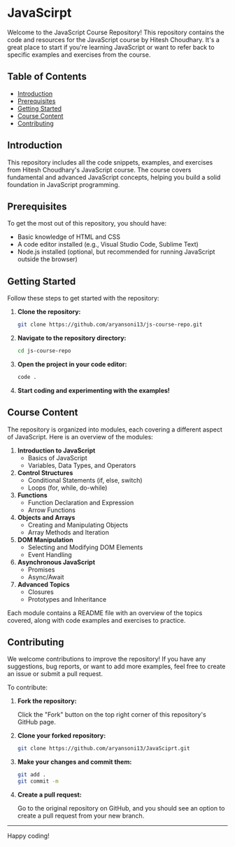 # JavaScirpt

Welcome to the JavaScript Course Repository! This repository contains the code and resources for the JavaScript course by Hitesh Choudhary. It's a great place to start if you're learning JavaScript or want to refer back to specific examples and exercises from the course.

## Table of Contents

- [Introduction](#introduction)
- [Prerequisites](#prerequisites)
- [Getting Started](#getting-started)
- [Course Content](#course-content)
- [Contributing](#contributing)

## Introduction

This repository includes all the code snippets, examples, and exercises from Hitesh Choudhary's JavaScript course. The course covers fundamental and advanced JavaScript concepts, helping you build a solid foundation in JavaScript programming.

## Prerequisites

To get the most out of this repository, you should have:

- Basic knowledge of HTML and CSS
- A code editor installed (e.g., Visual Studio Code, Sublime Text)
- Node.js installed (optional, but recommended for running JavaScript outside the browser)

## Getting Started

Follow these steps to get started with the repository:

1. **Clone the repository:**

    ```sh
    git clone https://github.com/aryansoni13/js-course-repo.git
    ```

2. **Navigate to the repository directory:**

    ```sh
    cd js-course-repo
    ```

3. **Open the project in your code editor:**

    ```sh
    code .
    ```

4. **Start coding and experimenting with the examples!**

## Course Content

The repository is organized into modules, each covering a different aspect of JavaScript. Here is an overview of the modules:

1. **Introduction to JavaScript**
    - Basics of JavaScript
    - Variables, Data Types, and Operators
2. **Control Structures**
    - Conditional Statements (if, else, switch)
    - Loops (for, while, do-while)
3. **Functions**
    - Function Declaration and Expression
    - Arrow Functions
4. **Objects and Arrays**
    - Creating and Manipulating Objects
    - Array Methods and Iteration
5. **DOM Manipulation**
    - Selecting and Modifying DOM Elements
    - Event Handling
6. **Asynchronous JavaScript**
    - Promises
    - Async/Await
7. **Advanced Topics**
    - Closures
    - Prototypes and Inheritance

Each module contains a README file with an overview of the topics covered, along with code examples and exercises to practice.

## Contributing

We welcome contributions to improve the repository! If you have any suggestions, bug reports, or want to add more examples, feel free to create an issue or submit a pull request. 

To contribute:

1. **Fork the repository:**

    Click the "Fork" button on the top right corner of this repository's GitHub page.

2. **Clone your forked repository:**

    ```sh
    git clone https://github.com/aryansoni13/JavaSciprt.git
    ```

4. **Make your changes and commit them:**

    ```sh
    git add .
    git commit -m 
    ```

6. **Create a pull request:**

    Go to the original repository on GitHub, and you should see an option to create a pull request from your new branch.

---

Happy coding!

